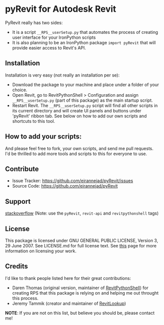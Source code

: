 # pyRevit for Autodesk Revit

PyRevit really has two sides:
- It is a script `__RPS__userSetup.py` that automates the process of creating user interface for your IronPython scripts
- It is also planning to be an IronPython package `import pyRevit` that will provide easier access to Revit's API.

## Installation

Installation is very easy (not really an installation per se):
- Download the package to your machine and place under a folder of your choice.
- Open Revit, go to RevitPythonShell > Configuration and assign `__RPS__userSetup.py` (part of this package) as the main startup script.
- Restart Revit. The `__RPS__userSetup.py` script will find all other scripts in its current directory and will create UI panels and buttons under 'pyRevit' ribbon tab. See below on how to add our own scripts and shortcuts to this tool.

## How to add your scripts:

And please feel free to fork, your own scripts, and send me pull requests. I'd be thrilled to add more tools and scripts to this for everyone to use.

## Contribute

- Issue Tracker: https://github.com/eirannejad/pyRevit/issues
- Source Code: https://github.com/eirannejad/pyRevit

## Support

[stackoverflow](http://stackoverflow.com) (Note: use the ```pyRevit```, ``revit-api`` and ``revitpythonshell`` tags)

## License

This package is licensed under  GNU GENERAL PUBLIC LICENSE, Version 3, 29 June 2007.
See LICENSE.md for full license text.
See [this](http://choosealicense.com/) page for more information on licensing your work.

## Credits

I'd like to thank people listed here for their great contributions:
  * Daren Thomas (original version, maintainer of [RevitPythonShell](https://github.com/architecture-building-systems/revitpythonshell)) for creating RPS that this package is relying on and helping me out throught this process.
  * Jeremy Tammik (creator and maintainer of [RevitLookup](https://github.com/jeremytammik/RevitLookup))

**NOTE**: If you are not on this list, but believe you should be, please contact me!
